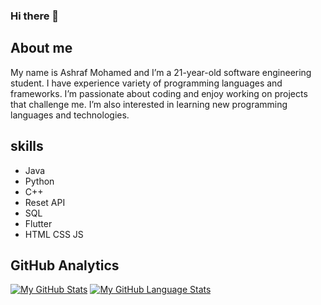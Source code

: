 ### Hi there 👋

<!--
**AshrafSholok/AshrafSholok** is a ✨ _special_ ✨ repository because its `README.md` (this file) appears on your GitHub profile.

Here are some ideas to get you started:

- 🔭 I’m currently working on ...
- 🌱 I’m currently learning ...
- 👯 I’m looking to collaborate on ...
- 🤔 I’m looking for help with ...
- 💬 Ask me about ...
- 📫 How to reach me: ...
- 😄 Pronouns: ...
- ⚡ Fun fact: ...
-->
## About me

My name is Ashraf Mohamed and I’m a 21-year-old software engineering student. I have experience variety of programming languages and frameworks. I’m passionate about coding and enjoy working on projects that challenge me. I’m also interested in learning new programming languages and technologies.


## skills 
<ul>
  <li>Java</li>
  <li>Python</li>
  <li>C++</li>
  <li>Reset API</li>
  <li>SQL</li>
  <li>Flutter</li>
  <li>HTML CSS JS</li>
</ul>


## GitHub Analytics
[![My GitHub Stats](https://github-readme-stats.vercel.app/api/?username=AshrafSholok&count_private=true&theme=tokyonight&showicons=true)]()
[![My GitHub Language Stats](https://github-readme-stats.vercel.app/api/top-langs/?username=AshrafSholok&langs_count=5&theme=tokyonight)]()

